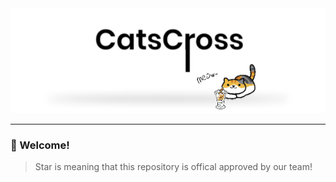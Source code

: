 <!-- 😸 | Meow! Auto-generated. -->
<img src="https://github.com/catscross/.github/blob/9006a3371ccd20a420082341956406d2de60aa47/images/%D0%9D%D0%BE%D0%B2%D1%8B%D0%B9%20%D0%BF%D1%80%D0%BE%D0%B5%D0%BA%D1%82%2026%20%5B4FC4AE6%5D.png">

-------

### 🌟 Welcome! 
> Star is meaning that this repository is offical approved by our team!
